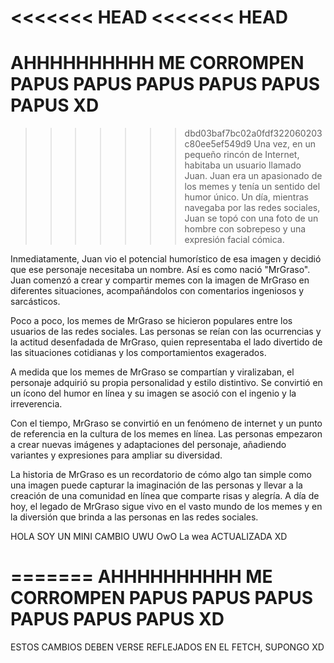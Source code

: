 <<<<<<< HEAD
<<<<<<< HEAD
=======
AHHHHHHHHHH ME CORROMPEN PAPUS PAPUS PAPUS PAPUS PAPUS PAPUS XD
=======
>>>>>>> dbd03baf7bc02a0fdf322060203c80ee5ef549d9
Una vez, en un pequeño rincón de Internet, habitaba un usuario llamado Juan. Juan era un apasionado de los memes y tenía un sentido del humor único. Un día, mientras navegaba por las redes sociales, Juan se topó con una foto de un hombre con sobrepeso y una expresión facial cómica.

Inmediatamente, Juan vio el potencial humorístico de esa imagen y decidió que ese personaje necesitaba un nombre. Así es como nació "MrGraso". Juan comenzó a crear y compartir memes con la imagen de MrGraso en diferentes situaciones, acompañándolos con comentarios ingeniosos y sarcásticos.

Poco a poco, los memes de MrGraso se hicieron populares entre los usuarios de las redes sociales. Las personas se reían con las ocurrencias y la actitud desenfadada de MrGraso, quien representaba el lado divertido de las situaciones cotidianas y los comportamientos exagerados.

A medida que los memes de MrGraso se compartían y viralizaban, el personaje adquirió su propia personalidad y estilo distintivo. Se convirtió en un ícono del humor en línea y su imagen se asoció con el ingenio y la irreverencia.

Con el tiempo, MrGraso se convirtió en un fenómeno de internet y un punto de referencia en la cultura de los memes en línea. Las personas empezaron a crear nuevas imágenes y adaptaciones del personaje, añadiendo variantes y expresiones para ampliar su diversidad.

La historia de MrGraso es un recordatorio de cómo algo tan simple como una imagen puede capturar la imaginación de las personas y llevar a la creación de una comunidad en línea que comparte risas y alegría. A día de hoy, el legado de MrGraso sigue vivo en el vasto mundo de los memes y en la diversión que brinda a las personas en las redes sociales.

HOLA SOY UN MINI CAMBIO UWU
OwO
La wea ACTUALIZADA XD

=======
AHHHHHHHHHH ME CORROMPEN PAPUS PAPUS PAPUS PAPUS PAPUS PAPUS XD
=======

ESTOS CAMBIOS DEBEN VERSE REFLEJADOS EN EL FETCH, SUPONGO XD

